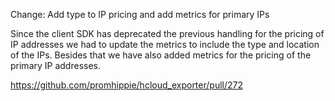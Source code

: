 Change: Add type to IP pricing and add metrics for primary IPs

Since the client SDK has deprecated the previous handling for the pricing of IP
addresses we had to update the metrics to include the type and location of the
IPs. Besides that we have also added metrics for the pricing of the primary IP
addresses.

https://github.com/promhippie/hcloud_exporter/pull/272
